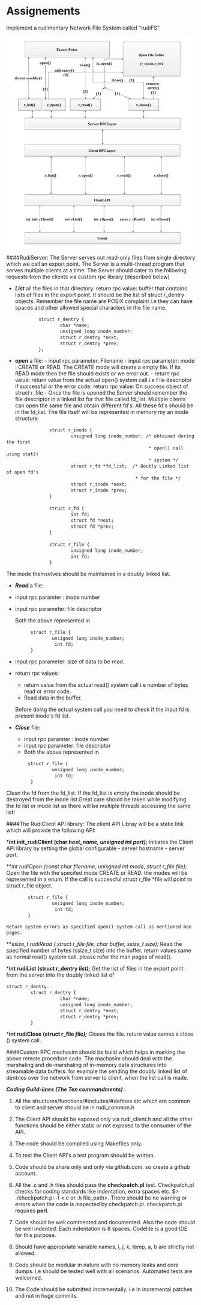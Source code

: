# Assignements

Implement a rudimentary Network File System called "rudiFS"

![alt text](https://github.com/Sathyendra12/Assignements/blob/master/img/rudi_FS_microdesign_update1.jpg "")

####RudiServer:
The Server serves out read-only files from single directory which we call an export point. The Server is a multi-thread program that serves multiple clients at a time.
The Server should cater to the following requests from the clients via custom rpc library (described below)

- ***List*** all the files in that directory: return rpc value: buffer that contains lists of files in the export point. It should be the list of struct r_dentry objects.
Remember the file name are POSIX complaint i.e they can have spaces and other allowed special characters in the file name. 

```
            struct r_dentry {
                    char *name;
                    unsigned long inode_number;
                    struct r_dentry *next;
                    struct r_dentry *prev;
            };
```

   - ***open*** a file:
    - input rpc parameter: Filename
    - input rpc parameter: mode : CREATE  or READ. The CREATE mode will create a empty file. If its READ mode then the file should exists or we error out.
    - return rpc value: return value from the actual open() system call.i.e File descriptor if successful or the error code. return rpc value: On success object of struct r_file 
    - Once the file is opened the Server should remember the file descriptor in a linked list for that file called fd_list. Multiple clients can open the same file and obtain different fd's. All these fd's should be in the fd_list. The file itself will be represented in memory my an inode structure.

```
                struct r_inode {
                        unsigned long inode_number; /* obtained during the first 
                                                     * open() call using stat()
                                                     * system */
                        struct r_fd *fd_list;  /* Doubly Linked list of open fd's
                                                * for the file */
                        struct r_inode *next;
                        struct r_inode *prev;
                }

                struct r_fd {
                        int fd;
                        struct fd *next;
                        struct fd *prev;
                }

                struct r_file {
                        unsigned long inode_number;       
                        int fd;
                }  
```
The inode themselves should be maintained in a doubly linked list.
- ***Read*** a file:
 - input rpc paramter : inode number
 - input rpc parameter: file descriptor

    Both the above represented in
```
         struct r_file {
                 unsigned long inode_number;       
                  int fd;
         }
```
  - input rpc parameter: size of data to be read.
  - return rpc values:
    - return value from the actual read() system call i.e number of bytes read or error code.
    - Read data in the buffer.

    Before doing the actual system call you need to check if the input fd is present      inode's fd list.
  
- ***Close*** file:
    - input rpc paramter : inode number
    - input rpc parameter: file descriptor
    - Both the above represented in 
```
        struct r_file {
                 unsigned long inode_number;       
                  int fd;
         }
```

Clean the fd from the fd_list. If the fd_list is empty the inode should be destroyed  from the inode list.Great care should be taken while modifying the fd list or inode list as there will be multiple threads accessing the same list!


####The RudiClient API library:
The client API Libray will be a static link which will provide the following API:

***int init_rudiClient (char *host_name, unsigned int port);***
initiates the Client API library by setting the global configurable
     - server hostname
     - server port.

***int rudiOpen (const char *filename, unisgned int mode, struct r_file *file);*** 
Open the file with the specifed mode CREATE or READ. the modes will be represented in a enum. If the call is successful struct r_file *file will point to struct r_file object.

```
        struct r_file {
                 unsigned long inode_number;       
                  int fd;
        }
```
    Return system errors as specified open() system call as mentioned man pages.

***ssize_t rudiRead ( struct r_file *file, char *buffer, ssize_t size);***
Read the specified number of bytes (ssize_t size) into the buffer. return values same as normal read() system call. please refer the man pages of read().

***int rudiList (struct r_dentry *list);***
Get the list of files in the export point from the server into the doubly linked list of

```
struct r_dentry.
         struct r_dentry {
                    char *name;
                    unsigned long inode_number;
                    struct r_dentry *next;
                    struct r_dentry *prev;
         }
```

***int rudiClose (struct r_file *file);***
Closes the file. return value sames a close () system call.

####Custom RPC mechasim
should be build which helps in marking the above remote procedure code. The machasim should deal with the marshaling and de-marshaling of in-memory data structures into streamable data buffers.
for example the sending the doubly linked list of dentries over the network from server to client, when the list call is made.

___Coding Guild-lines (The Ten commandments)___ :
1. All the structures/functions/#includes/#defines etc which are common to client and server should be in rudi_common.h

2. The Client API should be exposed only via rudi_client.h and all the other functions should be either static or not exposed to the consumer of the API.

3. The code should be compiled using Makefiles only.

4. To test the Client API's a test program should be written.

5. Code should be share only and only via github.com. so create a github account.

6. All the .c and .h files should pass the **checkpatch.pl** test. Checkpatch.pl checks    for coding standards like indentation, extra spaces etc. $> ./checkpatch.pl -f <.c or .h file_path>. There should be no warning or errors when the code is inspected by checkpatch.pl. checkpatch.pl requires **perl**.

7. Code should be well commented and documented. Also the code should be well indented. Each indentation is 8 spaces. Codelite is a good IDE for this purpose.

8. Should have appropriate  variable names, i, j, k, temp, a, b are strictly not allowed.

9. Code should be modular in nature with no memory leaks and core dumps. i,e should be tested well with all scenarios. Automated tests are welcomed.

10. The Code should be submitted incrementally. i.e in incremental patches and not in huge commits.



